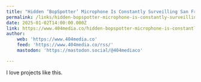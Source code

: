 ```yaml
---
title: "Hidden ‘BopSpotter’ Microphone Is Constantly Surveilling San Francisco for Good Music"
permalink: /links/hidden-bopspotter-microphone-is-constantly-surveilling-san-francisco-for-good-music/index.html
date: 2025-01-02T14:00:00.000Z
link: https://www.404media.co/hidden-bopspotter-microphone-is-constantly-surveilling-san-francisco-for-good-music/
author:
    web: 'https://www.404media.co'
    feed: 'https://www.404media.co/rss/'
    mastodon: 'https://mastodon.social/@404mediaco'

---
```


I love projects like this.